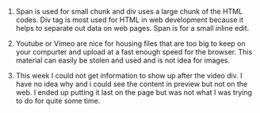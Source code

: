 1. Span is used for small chunk and div uses a large chunk of the HTML codes. Div tag is most used for HTML in web development because it helps to separate out data on web pages. Span is for a small inline edit.

2. Youtube or Vimeo are nice for housing files that are too big to keep on your compurter and upload at a fast enough speed for the browser. This material can easily be stolen and used and is not idea for images. 

3. This week I could not get information to show up after the video div. I have no idea why and i could see the content in preview but not on the web. I ended up putting it last on the page but was not what I was trying to do for quite some time. 
